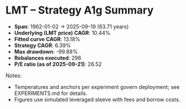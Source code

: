 # LMT – Strategy A1g Summary

- **Span**: 1962-01-02 → 2025-09-19 (63.71 years)
- **Underlying (LMT price) CAGR**: 10.44%
- **Fitted curve CAGR**: 13.18%
- **Strategy CAGR**: 6.39%
- **Max drawdown**: -99.88%
- **Rebalances executed**: 296
- **P/E ratio (as of 2025-09-21)**: 26.52

Notes:

- Temperatures and anchors per experiment govern deployment; see EXPERIMENTS.md for details.
- Figures use simulated leveraged sleeve with fees and borrow costs.

